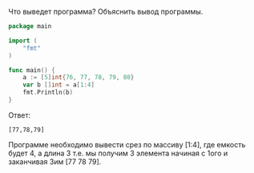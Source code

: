 Что выведет программа? Объяснить вывод программы.

```go
package main

import (
    "fmt"
)

func main() {
    a := [5]int{76, 77, 78, 79, 80}
    var b []int = a[1:4]
    fmt.Println(b)
}
```

Ответ:
```
[77,78,79]
```
Программе необходимо вывести срез по массиву [1:4], где емкость будет 4, а длина 3 т.е. мы получим 3 элемента начиная с 1ого и заканчивая 3им [77 78 79].
